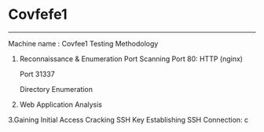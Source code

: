#  Covfefe1
----------------------------
Machine name : Covfee1 
Testing Methodology 
1. Reconnaissance & Enumeration 
     Port Scanning 
     Port 80: HTTP (nginx) 

     Port 31337 

     Directory Enumeration 

2. Web Application Analysis 

3.Gaining Initial Access 
    Cracking SSH Key 
    Establishing SSH Connection: 
c